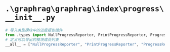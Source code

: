 # `.\graphrag\graphrag\index\progress\__init__.py`

```py
# 导入类型模块中的进度报告组件
from .types import NullProgressReporter, PrintProgressReporter, ProgressReporter
# 定义可以导出的模块成员列表
__all__ = ["NullProgressReporter", "PrintProgressReporter", "ProgressReporter"]
```